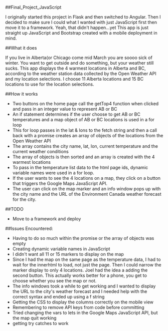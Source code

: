 ##Final_Project_JavaScript

I originally started this project in Flask and then switched to Angular.
Then I decided to make sure I could what I wanted with just JavaScript
first then move it to a framework.
Yeah, that didn't happen...yet
This app is just straight up JavaScript and Bootstrap created with a mobile deployment in mind.


##What it does

If you live in Alberta(or Chicago come mid March you are soooo sick of winter.
You want to get outside and do something, but your weather still sucks.
This app displays the 4 warmest locations in Alberta and BC, according 
to the weather station data collected by the Open Weather API and my location selections.
I choose 11 Alberta locations and 15 BC locations to use for the location selections.


##How it works

- Two buttons on the home page call the getTop4 function when clicked and pass in an integer value
   to represent AB or BC
- An if statement determines if the user choose to get AB or BC temperatures and a map object of AB or BC 
  locations is used in a for loop
- This for loop passes in the lat & lons to the fetch string and then a
  call back with a promise creates an array of objects of the locations from the Open Weather API 
- The array contains the city name, lat, lon, current temperature and the current
  weather conditions
- The array of objects is then sorted and an array is created with the 4 warmest locations
- To pass in the temperature list data to the html page ids, dynamic variable names were used
  in a for loop. 
- If the user wants to see the 4 locations on a map, they click on a button that triggers
  the Google Maps JavaScript API. 
- The user can click on the map marker and an info window pops up with the city name and
   the URL of the Environment Canada weather forecast for the city. 


##TODO

- Move to a framework and deploy


##Issues Encountered:

- Having to do so much within the promise or the array of objects was empty
- Creating dynamic variable names in JavaScript
- I didn't want all 11 or 15 markers to display on the map
- Since I had the map on the same page as the temperature data, I had to wait for the
  innerhtml to load, not just the page. Then I could narrow the marker display to only 4 locations.
  Joel had the idea a adding the second button. This actually works better for a phone, you get to
  choose whether you see the map or not.
- The info windows took a while to get working and I wanted to display the URL to the city's
  weather forecast and I needed help with the correct syntax and ended up using a f string
- Getting the CSS to display the columns correctly on the mobile view
- Remembering to remove API keys from code before committing
- Tried changing the vars to lets in the Google Maps JavaScript API, but the map quit working
- getting try catches to work
